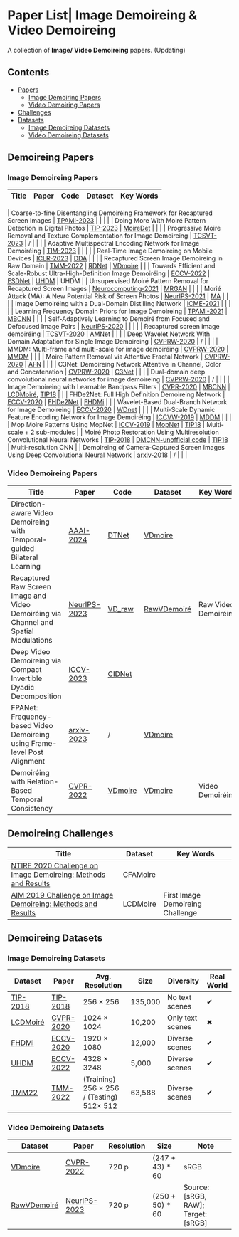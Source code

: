 # Paper List| Image Demoireing & Video Demoireing

A collection of **Image/ Video Demoireing** papers. (Updating)



## Contents

- [Papers](#demoireing-papers)
  - [Image Demoiring Papers](#image-demoireing-papers)
  - [Video Demoiring Papers](#video-demoireing-papers)
- [Challenges](#demoireing-challenges)
- [Datasets](#demoireing-datasets)
  - [Image Demoireing Datasets](#image-demoireing-datasets)
  - [Video Demoireing Datasets](#video-demoireing-datasets)



## Demoireing Papers

### Image Demoireing Papers

| Title                                                        | Paper                                                        | Code                                                         | Dataset                                                      | Key Words                   |
| ------------------------------------------------------------ | ------------------------------------------------------------ | ------------------------------------------------------------ | ------------------------------------------------------------ | --------------------------- |

| Coarse-to-fine Disentangling Demoiréing Framework for Recaptured Screen Images | [TPAMI-2023](https://ieeexplore.ieee.org/stamp/stamp.jsp?tp=&arnumber=10040914) |                                                              |                                                              |                             |
| Doing More With Moiré Pattern Detection in Digital Photos    | [TIP-2023](https://ieeexplore.ieee.org/stamp/stamp.jsp?tp=&arnumber=10006755) | [MoireDet](https://github.com/cong-yang/MoireDet)            |                                                              |                             |
| Progressive Moire Removal and Texture Complementation for Image Demoireing | [TCSVT-2023](https://ieeexplore.ieee.org/stamp/stamp.jsp?tp=&arnumber=10019292) | /                                                            |                                                              |                             |
| Adaptive Multispectral Encoding Network for Image Demoiréing | [TIM-2023](https://ieeexplore.ieee.org/stamp/stamp.jsp?tp=&arnumber=10138103) |                                                              |                                                              |                             |
| Real-Time Image Demoireing on Mobile Devices                 | [ICLR-2023](https://arxiv.org/pdf/2302.02184.pdf)            | [DDA](https://github.com/zyxxmu/DDA)                         |                                                              |                             |
| Recaptured Screen Image Demoireing in Raw  Domain            | [TMM-2022](https://ieeexplore.ieee.org/stamp/stamp.jsp?tp=&arnumber=9855881) | [RDNet](https://github.com/tju-chengyijia/RDNet)             | [VDmoire](https://daipengwa.github.io/VDmoire_ProjectPage/)  |                             |
| Towards Efficient and Scale-Robust Ultra-High-Definition Image Demoiréing | [ECCV-2022](https://arxiv.org/abs/2207.09935)                | [ESDNet](https://github.com/CVMI-Lab/UHDM)                   | [UHDM](https://drive.google.com/drive/folders/1DyA84UqM7zf3CeoEBNmTi_dJ649x2e7e) | UHDM                        |
| Unsupervised Moiré Pattern Removal for Recaptured Screen Images | [Neurocomputing-2021](https://www.sciencedirect.com/science/article/pii/S0925231221008626) | [MRGAN](https://github.com/JerryLeolfl/pytorch-MRGAN-master) |                                                              |                             |
| Morié Attack (MA): A New Potential Risk of Screen Photos     | [NeurIPS-2021](https://proceedings.neurips.cc/paper/2021/hash/db9eeb7e678863649bce209842e0d164-Abstract.html) | [MA](https://github.com/Dantong88/Moire_Attack)              |                                                              |                             |
| Image Demoiréing with a Dual-Domain Distilling Network       | [ICME-2021](https://ieeexplore.ieee.org/stamp/stamp.jsp?tp=&arnumber=9428091) |                                                              |                                                              |                             |
| Learning Frequency Domain Priors for Image Demoireing        | [TPAMI-2021](https://ieeexplore.ieee.org/abstract/document/9547736) | [MBCNN](https://github.com/zhenngbolun/Learnbale_Bandpass_Filter) |                                                              |                             |
| Self-Adaptively Learning to Demoiré from Focused and Defocused Image Pairs | [NeurIPS-2020](https://proceedings.neurips.cc/paper/2020/hash/fd348179ec677c5560d4cd9c3ffb6cd9-Abstract.html) |                                                              |                                                              |                             |
| Recaptured screen image demoiréing                           | [TCSVT-2020](https://ieeexplore.ieee.org/stamp/stamp.jsp?tp=&arnumber=8972378) | [AMNet](https://github.com/tju-maoyan/AMNet)                 |                                                              |                             |
| Deep Wavelet Network With Domain Adaptation for Single Image Demoireing | [CVPRW-2020](https://openaccess.thecvf.com/content_CVPRW_2020/papers/w31/Luo_Deep_Wavelet_Network_With_Domain_Adaptation_for_Single_Image_Demoireing_CVPRW_2020_paper.pdf) | /                                                            |                                                              |                             |
| MMDM: Multi-frame and multi-scale for image demoiréing       | [CVPRW-2020](https://openaccess.thecvf.com/content_CVPRW_2020/papers/w31/Liu_MMDM_Multi-Frame_and_Multi-Scale_for_Image_Demoireing_CVPRW_2020_paper.pdf) | [MMDM](https://github.com/q935970314/MMDM)                   |                                                              |                             |
| Moire Pattern Removal via Attentive Fractal Network          | [CVPRW-2020](https://openaccess.thecvf.com/content_CVPRW_2020/papers/w31/Xu_Moire_Pattern_Removal_via_Attentive_Fractal_Network_CVPRW_2020_paper.pdf) | [AFN](https://github.com/Ir1d/AFN)                           |                                                              |                             |
| C3Net: Demoireing Network Attentive in Channel, Color and Concatenation | [CVPRW-2020](https://openaccess.thecvf.com/content_CVPRW_2020/papers/w31/Kim_C3Net_Demoireing_Network_Attentive_in_Channel_Color_and_Concatenation_CVPRW_2020_paper.pdf) | [C3Net](https://github.com/bmycheez/C3Net)                   |                                                              |                             |
| Dual-domain deep convolutional neural networks for image demoireing | [CVPRW-2020](https://openaccess.thecvf.com/content_CVPRW_2020/papers/w31/Vien_Dual-Domain_Deep_Convolutional_Neural_Networks_for_Image_Demoireing_CVPRW_2020_paper.pdf) | /                                                            |                                                              |                             |
| Image Demoireing with Learnable Bandpass Filters             | [CVPR-2020](https://arxiv.org/abs/2004.00406)                | [MBCNN](https://github.com/zhenngbolun/Learnbale_Bandpass_Filter) | [LCDMoiré](https://arxiv.org/abs/1911.03461), [TIP18](https://yujingsun.github.io/dataset/moireDatareadMe.txt) |                             |
| FHDe2Net: Full High Definition Demoireing Network            | [ECCV-2020](https://www.ecva.net/papers/eccv_2020/papers_ECCV/papers/123670715.pdf) | [FHDe2Net](https://github.com/PKU-IMRE/FHDe2Net)             | [FHDMi](https://github.com/PKU-IMRE/FHDe2Net)                |                             |
| Wavelet-Based Dual-Branch Network for Image Demoireing       | [ECCV-2020](https://arxiv.org/abs/2007.07173)                | [WDnet](https://github.com/laulampaul/WDNet_demoire)         |                                                              |                             |
| Multi-Scale Dynamic Feature Encoding Network for Image Demoiréing | [ICCVW-2019](https://ieeexplore.ieee.org/document/9022550)   | [MDDM](https://github.com/opteroncx/MDDM)                    |                                                              |                             |
| Mop Moire Patterns Using MopNet                              | [ICCV-2019](https://openaccess.thecvf.com/content_ICCV_2019/papers/He_Mop_Moire_Patterns_Using_MopNet_ICCV_2019_paper.pdf) | [MopNet](https://github.com/PKU-IMRE/MopNet)                 | [TIP18](https://yujingsun.github.io/dataset/moireDatareadMe.txt) | Multi-scale + 2 sub-modules |
| Moiré Photo Restoration Using Multiresolution Convolutional Neural Networks | [TIP-2018](https://arxiv.org/abs/1805.02996)                 | [DMCNN-unofficial code](https://github.com/ZhengJun-AI/MoirePhotoRestoration-MCNN) | [TIP18](https://yujingsun.github.io/dataset/moireDatareadMe.txt) | Multi-resolution CNN        |
| Demoireing of Camera-Captured Screen Images Using Deep Convolutional Neural Network | [arxiv-2018](https://arxiv.org/pdf/1804.03809.pdf)           | /                                                            |                                                              |                             |

### Video Demoireing Papers

| Title                                                        | Paper                                                        | Code                                                   | Dataset                                                     | Key Words            |
| ------------------------------------------------------------ | ------------------------------------------------------------ | ------------------------------------------------------ | ----------------------------------------------------------- | -------------------- |
| Direction-aware Video Demoireing with Temporal-guided Bilateral Learning | [AAAI-2024](https://arxiv.org/abs/2308.13388)               | [DTNet](https://github.com/rebeccaeexu/DTNet)                 | [VDmoire](https://daipengwa.github.io/VDmoire_ProjectPage/) |                      |
| Recaptured Raw Screen Image and Video Demoiréing via Channel and Spatial Modulations | [NeurIPS-2023](https://arxiv.org/pdf/2310.20332.pdf)         | [VD_raw](https://github.com/tju-chengyijia/VD_raw)     | [RawVDemoiré](https://github.com/tju-chengyijia/VD_raw)     | Raw Video Demoiréing |
| Deep Video Demoireing via Compact Invertible Dyadic Decomposition | [ICCV-2023](https://openaccess.thecvf.com/content/ICCV2023/papers/Quan_Deep_Video_Demoireing_via_Compact_Invertible_Dyadic_Decomposition_ICCV_2023_paper.pdf) | [CIDNet](https://github.com/RuotaoXu/CIDNet)                 |                                                              |                             |
| FPANet: Frequency-based Video Demoireing using Frame-level Post Alignment | [arxiv-2023](https://arxiv.org/abs/2301.07330)               | /                                                      | [VDmoire](https://daipengwa.github.io/VDmoire_ProjectPage/) |                      |
| Demoiréing with Relation-Based Temporal Consistency          | [CVPR-2022](https://openaccess.thecvf.com/content/CVPR2022/papers/Dai_Video_Demoireing_With_Relation-Based_Temporal_Consistency_CVPR_2022_paper.pdf) | [VDmoire](https://github.com/CVMI-Lab/VideoDemoireing) | [VDmoire](https://daipengwa.github.io/VDmoire_ProjectPage/) | Video Demoiréing     |



## Demoireing Challenges

| Title                                                        | Dataset  | Key Words                        |
| ------------------------------------------------------------ | -------- | -------------------------------- |
| [NTIRE 2020 Challenge on Image Demoireing: Methods and Results](https://arxiv.org/abs/2005.03155) | CFAMoire |                                  |
| [AIM 2019 Challenge on Image Demoireing: Methods and Results](https://arxiv.org/abs/1911.03461) | LCDMoire | First Image Demoireing Challenge |



## Demoireing Datasets

### Image Demoireing Datasets

| Dataset                                                      | Paper                                                        | Avg. Resolution                            | Size    | Diversity        | Real World |
| ------------------------------------------------------------ | ------------------------------------------------------------ | ------------------------------------------ | ------- | ---------------- | ---------- |
| [TIP-2018](https://arxiv.org/abs/1805.02996)                 | [TIP-2018](https://arxiv.org/abs/1805.02996)                 | 256 × 256                                  | 135,000 | No text scenes   | ✔          |
| [LCDMoiré](https://arxiv.org/abs/1911.03461)                 | [CVPR-2020](https://arxiv.org/abs/2004.00406)                | 1024 × 1024                                | 10,200  | Only text scenes | ✖          |
| [FHDMi](https://www.ecva.net/papers/eccv_2020/papers_ECCV/papers/123670715.pdf) | [ECCV-2020](https://www.ecva.net/papers/eccv_2020/papers_ECCV/papers/123670715.pdf) | 1920 × 1080                                | 12,000  | Diverse scenes   | ✔          |
| [UHDM](https://drive.google.com/drive/folders/1DyA84UqM7zf3CeoEBNmTi_dJ649x2e7e) | [ECCV-2022](https://arxiv.org/abs/2207.09935)                | 4328 × 3248                                | 5,000   | Diverse scenes   | ✔          |
| [TMM22](https://github.com/tju-chengyijia/RDNet)             | [TMM-2022](https://ieeexplore.ieee.org/stamp/stamp.jsp?tp=&arnumber=9855881) | (Training) 256 × 256  / (Testing) 512× 512 | 63,588  | Diverse scenes   | ✔          |

### Video Demoireing Datasets

| Dataset                                                     | Paper                                                        | Resolution | Size            | Note                               |
| ----------------------------------------------------------- | ------------------------------------------------------------ | ---------- | --------------- | ---------------------------------- |
| [VDmoire](https://daipengwa.github.io/VDmoire_ProjectPage/) | [CVPR-2022](https://openaccess.thecvf.com/content/CVPR2022/papers/Dai_Video_Demoireing_With_Relation-Based_Temporal_Consistency_CVPR_2022_paper.pdf) | 720 p      | (247 + 43) * 60 | sRGB                               |
| [RawVDemoiré](https://github.com/tju-chengyijia/VD_raw)     | [NeurIPS-2023](https://arxiv.org/pdf/2310.20332.pdf)         | 720 p      | (250 + 50) * 60 | Source:[sRGB, RAW]; Target: [sRGB] |

